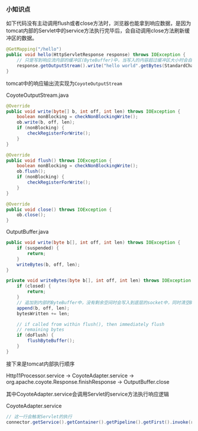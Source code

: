 ### 小知识点

如下代码没有主动调用flush或者close方法时，浏览器也能拿到响应数据，是因为tomcat内部的Servlet中的service方法执行完毕后，会自动调用close方法刷新缓冲区的数据。

```java
@GetMapping("/hello")
public void hello(HttpServletResponse response) throws IOException {
    // 只是写到响应流内部的缓冲区(ByteBuffer)中，当写入的内容超过缓冲区大小时会自动刷新数据
    response.getOutputStream().write("hello world".getBytes(StandardCharsets.UTF_8));
}
```

tomcat中的响应输出流实现为`CoyoteOutputStream`

CoyoteOutputStream.java

```java
@Override
public void write(byte[] b, int off, int len) throws IOException {
    boolean nonBlocking = checkNonBlockingWrite();
    ob.write(b, off, len);
    if (nonBlocking) {
        checkRegisterForWrite();
    }
}

@Override
public void flush() throws IOException {
    boolean nonBlocking = checkNonBlockingWrite();
    ob.flush();
    if (nonBlocking) {
        checkRegisterForWrite();
    }
}

@Override
public void close() throws IOException {
    ob.close();
}


```

OutputBuffer.java

```java
public void write(byte b[], int off, int len) throws IOException {
    if (suspended) {
        return;
    }
    writeBytes(b, off, len);
}

private void writeBytes(byte b[], int off, int len) throws IOException {
    if (closed) {
        return;
    }
    // 追加到内部的ByteBuffer中，没有剩余空间时会写入到底层的socket中，同时清空ByteBuffer
    append(b, off, len);
    bytesWritten += len;

    // if called from within flush(), then immediately flush
    // remaining bytes
    if (doFlush) {
        flushByteBuffer();
    }
}
```

接下来是tomcat内部执行顺序

Http11Processor.service -> CoyoteAdapter.service -> org.apache.coyote.Response.finishResponse -> OutputBuffer.close

其中CoyoteAdapter.service会调用Servlet的service方法执行响应逻辑

CoyoteAdapter.service

```java
// 这一行会触发Servlet的执行
connector.getService().getContainer().getPipeline().getFirst().invoke(request, response);
```

